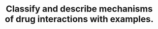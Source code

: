 ---
title: "Classify and describe mechanisms of drug interactions with examples."
entityType: SAQ
exam: PEX
college: CICM
year: 2015
sitting: A
question: 9
passRate: 33
EC_expectedDomains:
- "This question was best approached by classifying drug interactions as physicochemical or pharmaceutical, then pharmacokinetic and finally pharmacodynamic."
- "Pharmacokinetic drug interactions could then be further sub classified into those affecting the rate and extent of absorption of other drugs by mechanisms such as surface adsorption, chelation, altering gastric pH and altering gastrointestinal motility."
- "Drug interactions affecting the distribution of drugs mainly involve competition for protein binding and the displacement of highly protein bound drugs."
- "Drug metabolism interactions usually involve drug induction or inhibition of hepatic microsomal enzymes either increasing or decreasing the metabolism of other drugs."
- "Examples of drug interactions affecting drug excretion include drugs altering urinary pH or drugs altering the tubular rate of secretion of other drugs."
- "Pharmacodynamic drug interactions include potentiation of one drug by another, antagonism and combined toxicity at the tissue level."
- "Combined toxicity can be due to the potentiation of adverse effects of two drugs."
EC_extraCredit:
- "This is a broad question with plenty of opportunity to score marks."
- "A structured approach such as that described above and providing an example for each mechanism was important."
---